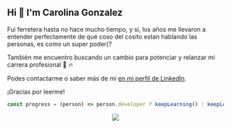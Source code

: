 ## Hi 👋 I'm Carolina Gonzalez

Fui ferretera hasta no hace mucho tiempo, y si, los años me llevaron a entender perfectamente de qué coso del cosito estan hablando las personas, es como un super poder(?

También me encuentro buscando un cambio para potenciar y relanzar mi carrera profesional :rocket: :fire:

Podes contactarme o saber más de mi [en mi perfil de LinkedIn](https://www.linkedin.com/in/carigonz/).

¡Gracias por leerme!


```javascript
const progress = (person) => person.developer ? keepLearning() : keepLearningTo();
```
<p align="center">
  <img align="center"  src="https://github-readme-stats.vercel.app/api?username=carigonz&show_icons=true"><br><br>
</p>
